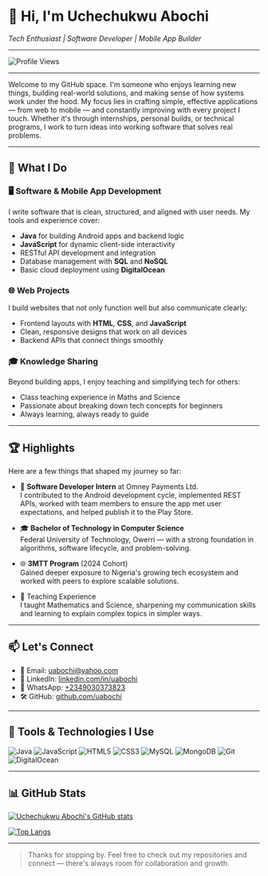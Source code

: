 # 👋 Hi, I'm Uchechukwu Abochi

*Tech Enthusiast | Software Developer | Mobile App Builder*

---

![Profile Views](https://hits.sh/github.com/uabochi.svg?style=for-the-badge)

---

Welcome to my GitHub space. I'm someone who enjoys learning new things, building real-world solutions, and making sense of how systems work under the hood. My focus lies in crafting simple, effective applications — from web to mobile — and constantly improving with every project I touch. Whether it's through internships, personal builds, or technical programs, I work to turn ideas into working software that solves real problems.

---

## 🚀 What I Do

### 🖥 Software & Mobile App Development

I write software that is clean, structured, and aligned with user needs. My tools and experience cover:
- **Java** for building Android apps and backend logic
- **JavaScript** for dynamic client-side interactivity
- RESTful API development and integration
- Database management with **SQL** and **NoSQL**
- Basic cloud deployment using **DigitalOcean**

### 🌐 Web Projects

I build websites that not only function well but also communicate clearly:
- Frontend layouts with **HTML**, **CSS**, and **JavaScript**
- Clean, responsive designs that work on all devices
- Backend APIs that connect things smoothly

### 🎓 Knowledge Sharing

Beyond building apps, I enjoy teaching and simplifying tech for others:
- Class teaching experience in Maths and Science
- Passionate about breaking down tech concepts for beginners
- Always learning, always ready to guide

---

## 🏆 Highlights

Here are a few things that shaped my journey so far:

- 🔧 **Software Developer Intern** at Omney Payments Ltd.  
  I contributed to the Android development cycle, implemented REST APIs, worked with team members to ensure the app met user expectations, and helped publish it to the Play Store.

- 🎓 **Bachelor of Technology in Computer Science**  
  Federal University of Technology, Owerri — with a strong foundation in algorithms, software lifecycle, and problem-solving.

- 🌐 **3MTT Program** (2024 Cohort)  
  Gained deeper exposure to Nigeria's growing tech ecosystem and worked with peers to explore scalable solutions.

- 🏫 Teaching Experience  
  I taught Mathematics and Science, sharpening my communication skills and learning to explain complex topics in simpler ways.

---

## 📫 Let's Connect

- 📧 Email: [uabochi@yahoo.com](mailto:uabochi@yahoo.com)  
- 💼 LinkedIn: [linkedin.com/in/uabochi](https://www.linkedin.com/in/uabochi)  
- 💬 WhatsApp: [+2349030373823](https://wa.me/2349030373823)  
- 🛠 GitHub: [github.com/uabochi](https://github.com/uabochi)

---

## 🧰 Tools & Technologies I Use

![Java](https://img.shields.io/badge/Java-ED8B00?style=for-the-badge&logo=java&logoColor=white)
![JavaScript](https://img.shields.io/badge/JavaScript-F7DF1E?style=for-the-badge&logo=javascript&logoColor=black)
![HTML5](https://img.shields.io/badge/HTML5-E34F26?style=for-the-badge&logo=html5&logoColor=white)
![CSS3](https://img.shields.io/badge/CSS3-1572B6?style=for-the-badge&logo=css3&logoColor=white)
![MySQL](https://img.shields.io/badge/MySQL-00758F?style=for-the-badge&logo=mysql&logoColor=white)
![MongoDB](https://img.shields.io/badge/MongoDB-4EA94B?style=for-the-badge&logo=mongodb&logoColor=white)
![Git](https://img.shields.io/badge/Git-F05032?style=for-the-badge&logo=git&logoColor=white)
![DigitalOcean](https://img.shields.io/badge/DigitalOcean-0080FF?style=for-the-badge&logo=digitalocean&logoColor=white)

---

## 📊 GitHub Stats

[![Uchechukwu Abochi's GitHub stats](https://github-readme-stats.vercel.app/api?username=uabochi&show_icons=true&theme=tokyonight)](https://github.com/uabochi)

[![Top Langs](https://github-readme-stats.vercel.app/api/top-langs/?username=uabochi&layout=compact&theme=tokyonight)](https://github.com/uabochi)

---

> Thanks for stopping by. Feel free to check out my repositories and connect — there's always room for collaboration and growth.
